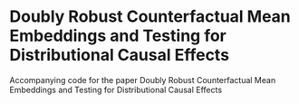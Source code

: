 # Doubly Robust Counterfactual Mean Embeddings and Testing for Distributional Causal Effects

Accompanying code for the paper Doubly Robust Counterfactual Mean Embeddings and Testing for Distributional Causal Effects
